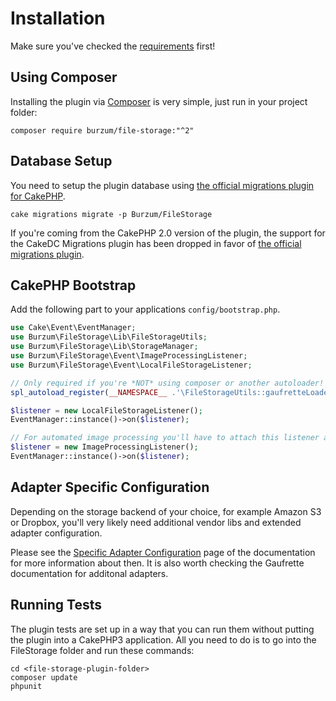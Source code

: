 Installation
============

Make sure you've checked the [requirements](Requirements.md) first!

Using Composer
--------------

Installing the plugin via [Composer](https://getcomposer.org/) is very simple, just run in your project folder:

```
composer require burzum/file-storage:"^2"
```

Database Setup
--------------

You need to setup the plugin database using [the official migrations plugin for CakePHP](https://github.com/cakephp/migrations).

```
cake migrations migrate -p Burzum/FileStorage
```

If you're coming from the CakePHP 2.0 version of the plugin, the support for the CakeDC Migrations plugin has been dropped in favor of [the official migrations plugin](https://github.com/cakephp/migrations).

CakePHP Bootstrap
-----------------

Add the following part to your applications ```config/bootstrap.php```.

```php
use Cake\Event\EventManager;
use Burzum\FileStorage\Lib\FileStorageUtils;
use Burzum\FileStorage\Lib\StorageManager;
use Burzum\FileStorage\Event\ImageProcessingListener;
use Burzum\FileStorage\Event\LocalFileStorageListener;

// Only required if you're *NOT* using composer or another autoloader!
spl_autoload_register(__NAMESPACE__ .'\FileStorageUtils::gaufretteLoader');

$listener = new LocalFileStorageListener();
EventManager::instance()->on($listener);

// For automated image processing you'll have to attach this listener as well
$listener = new ImageProcessingListener();
EventManager::instance()->on($listener);
```

Adapter Specific Configuration
------------------------------

Depending on the storage backend of your choice, for example Amazon S3 or Dropbox, you'll very likely need additional vendor libs and extended adapter configuration.

Please see the [Specific Adapter Configuration](Specific-Adapter-Configurations.md) page of the documentation for more information about then. It is also worth checking the Gaufrette documentation for additonal adapters.

Running Tests
-------------

The plugin tests are set up in a way that you can run them without putting the plugin into a CakePHP3 application. All you need to do is to go into the FileStorage folder and run these commands:

```
cd <file-storage-plugin-folder>
composer update
phpunit
```
